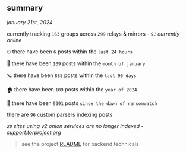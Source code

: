 
## summary
_january 21st, 2024_

currently tracking `163` groups across `299` relays & mirrors - _`91` currently online_

⏲ there have been `6` posts within the `last 24 hours`

🦈 there have been `109` posts within the `month of january`

🪐 there have been `885` posts within the `last 90 days`

🏚 there have been `109` posts within the `year of 2024`

🦕 there have been `9391` posts `since the dawn of ransomwatch`

there are `96` custom parsers indexing posts

_`20` sites using v2 onion services are no longer indexed - [support.torproject.org](https://support.torproject.org/onionservices/v2-deprecation/)_

> see the project [README](https://github.com/joshhighet/ransomwatch#ransomwatch--) for backend technicals
